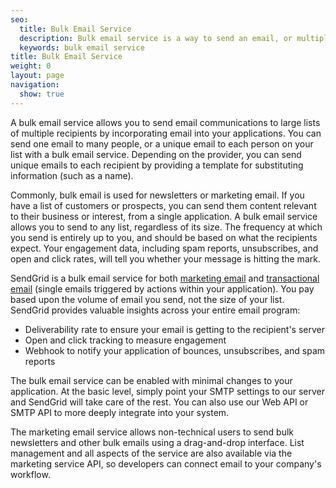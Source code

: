 ```yaml
---
seo:
  title: Bulk Email Service
  description: Bulk email service is a way to send an email, or multiple emails, to a large list of various recipients.
  keywords: bulk email service
title: Bulk Email Service
weight: 0
layout: page
navigation:
  show: true
---
```


A bulk email service allows you to send email communications to large lists of multiple recipients by incorporating email into your applications. You can send one email to many people, or a unique email to each person on your list with a bulk email service. Depending on the provider, you can send unique emails to each recipient by providing a template for substituting information (such as a name).

Commonly, bulk email is used for newsletters or marketing email. If you have a list of customers or prospects, you can send them content relevant to their business or interest, from a single application. A bulk email service allows you to send to any list, regardless of its size. The frequency at which you send is entirely up to you, and should be based on what the recipients expect. Your engagement data, including spam reports, unsubscribes, and open and click rates, will tell you whether your message is hitting the mark.

SendGrid is a bulk email service for both [marketing email](https://sendgrid.com/email-marketing) and [transactional email](https://sendgrid.com/transactional-email) (single emails triggered by actions within your application). You pay based upon the volume of email you send, not the size of your list. SendGrid provides valuable insights across your entire email program:

* Deliverability rate to ensure your email is getting to the recipient's server
* Open and click tracking to measure engagement
* Webhook to notify your application of bounces, unsubscribes, and spam reports

The bulk email service can be enabled with minimal changes to your application. At the basic level, simply point your SMTP settings to our server and SendGrid will take care of the rest. You can also use our Web API or SMTP API to more deeply integrate into your system.

The marketing email service allows non-technical users to send bulk newsletters and other bulk emails using a drag-and-drop interface. List management and all aspects of the service are also available via the marketing service API, so developers can connect email to your company's workflow.